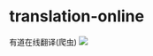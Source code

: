 # translation-online
有道在线翻译(爬虫)
![](https://github.com/zhaoranWan9/translation-online/blob/master/picture.png)
